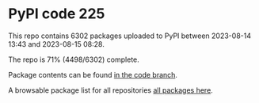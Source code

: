 # PyPI code 225

This repo contains 6302 packages uploaded to PyPI between 
2023-08-14 13:43 and 2023-08-15 08:28.

The repo is 71% (4498/6302) complete.

Package contents can be found [in the code branch](https://github.com/pypi-data/pypi-mirror-225/tree/code/packages).

A browsable package list for all repositories [all packages here](https://pypi-data.github.io/website/repositories/pypi-mirror-225).


